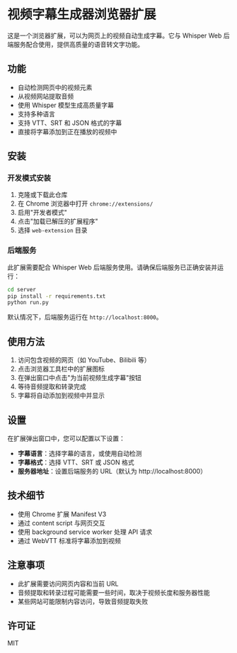 # 视频字幕生成器浏览器扩展

这是一个浏览器扩展，可以为网页上的视频自动生成字幕。它与 Whisper Web 后端服务配合使用，提供高质量的语音转文字功能。

## 功能

- 自动检测网页中的视频元素
- 从视频网站提取音频
- 使用 Whisper 模型生成高质量字幕
- 支持多种语言
- 支持 VTT、SRT 和 JSON 格式的字幕
- 直接将字幕添加到正在播放的视频中

## 安装

### 开发模式安装

1. 克隆或下载此仓库
2. 在 Chrome 浏览器中打开 `chrome://extensions/`
3. 启用"开发者模式"
4. 点击"加载已解压的扩展程序"
5. 选择 `web-extension` 目录

### 后端服务

此扩展需要配合 Whisper Web 后端服务使用。请确保后端服务已正确安装并运行：

```bash
cd server
pip install -r requirements.txt
python run.py
```

默认情况下，后端服务运行在 `http://localhost:8000`。

## 使用方法

1. 访问包含视频的网页（如 YouTube、Bilibili 等）
2. 点击浏览器工具栏中的扩展图标
3. 在弹出窗口中点击"为当前视频生成字幕"按钮
4. 等待音频提取和转录完成
5. 字幕将自动添加到视频中并显示

## 设置

在扩展弹出窗口中，您可以配置以下设置：

- **字幕语言**：选择字幕的语言，或使用自动检测
- **字幕格式**：选择 VTT、SRT 或 JSON 格式
- **服务器地址**：设置后端服务的 URL（默认为 http://localhost:8000）

## 技术细节

- 使用 Chrome 扩展 Manifest V3
- 通过 content script 与网页交互
- 使用 background service worker 处理 API 请求
- 通过 WebVTT 标准将字幕添加到视频

## 注意事项

- 此扩展需要访问网页内容和当前 URL
- 音频提取和转录过程可能需要一些时间，取决于视频长度和服务器性能
- 某些网站可能限制内容访问，导致音频提取失败

## 许可证

MIT 